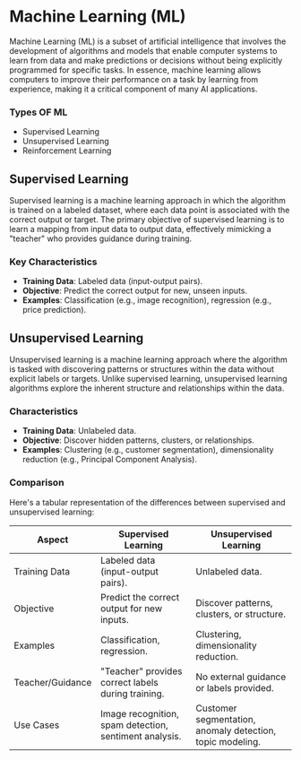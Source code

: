 # Machine Learning (ML)

Machine Learning (ML) is a subset of artificial intelligence that involves the development of algorithms and models that enable computer systems to learn from data and make predictions or decisions without being explicitly programmed for specific tasks. In essence, machine learning allows computers to improve their performance on a task by learning from experience, making it a critical component of many AI applications.

### Types OF ML

- Supervised Learning
- Unsupervised Learning
- Reinforcement Learning


## Supervised Learning

Supervised learning is a machine learning approach in which the algorithm is trained on a labeled dataset, where each data point is associated with the correct output or target. The primary objective of supervised learning is to learn a mapping from input data to output data, effectively mimicking a "teacher" who provides guidance during training.

### Key Characteristics

- **Training Data**: Labeled data (input-output pairs).
- **Objective**: Predict the correct output for new, unseen inputs.
- **Examples**: Classification (e.g., image recognition), regression (e.g., price prediction).

## Unsupervised Learning

Unsupervised learning is a machine learning approach where the algorithm is tasked with discovering patterns or structures within the data without explicit labels or targets. Unlike supervised learning, unsupervised learning algorithms explore the inherent structure and relationships within the data.

### Characteristics

- **Training Data**: Unlabeled data.
- **Objective**: Discover hidden patterns, clusters, or relationships.
- **Examples**: Clustering (e.g., customer segmentation), dimensionality reduction (e.g., Principal Component Analysis).

### Comparison

Here's a tabular representation of the differences between supervised and unsupervised learning:

| Aspect                | Supervised Learning                        | Unsupervised Learning                      |
|-----------------------|--------------------------------------------|--------------------------------------------|
| Training Data         | Labeled data (input-output pairs).         | Unlabeled data.                            |
| Objective             | Predict the correct output for new inputs. | Discover patterns, clusters, or structure. |
| Examples              | Classification, regression.                 | Clustering, dimensionality reduction.      |
| Teacher/Guidance     | "Teacher" provides correct labels during training. | No external guidance or labels provided.   |
| Use Cases            | Image recognition, spam detection, sentiment analysis. | Customer segmentation, anomaly detection, topic modeling. |
